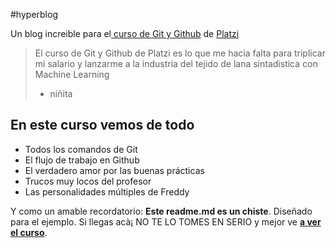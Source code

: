 #hyperblog

Un blog increible para el[ curso de Git y Github](https://platzi.com/cursos/git-github/ " curso de Git y Github") de [Platzi](https://platzi.com/ "Platzi")
> El curso de Git y Github de Platzi es lo que me hacia falta para triplicar mi salario y lanzarme a la industria del tejido de lana sintadistica con Machine Learning
> - niñita

## En este curso vemos de todo
* Todos los comandos de Git
* El flujo de trabajo en Github
* El verdadero amor por las buenas pr&aacute;cticas
* Trucos muy locos del profesor
* Las personalidades m&uacute;ltiples de Freddy

Y como un amable recordatorio: **Este readme.md es un chiste**.  Diseñado para el ejemplo. Si llegas acà¡ NO TE LO TOMES EN SERIO y mejor ve [**a ver el curso**](https://platzi.com/cursos/git-github/ "a ver el curso").
